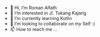 - 👋 Hi, I’m Roman Alfath
- 👀 I’m interested in Jl. Tukang Kajang
- 🌱 I’m currently learning Kotlin
- 💞️ I’m looking to collaborate on my Self :(
- 📫 How to reach me ...

<!---
Ax3l0rd/Ax3l0rd is a ✨ special ✨ repository because its `README.md` (this file) appears on your GitHub profile.
You can click the Preview link to take a look at your changes.
--->
